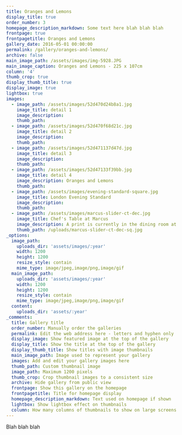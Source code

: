 ```yaml
---
title: Oranges and Lemons
display_title: true
order_number: 3
homepage_description_markdown: Some text here blah blah blah
frontpage: true
frontpagetitle: Oranges and Lemons
gallery_date: 2016-05-01 00:00:00
permalink: /gallery/oranges-and-lemons/
archive: false
main_image_path: /assets/images/img-5928.JPG
main_image_caption: Oranges and Lemons - 225 x 107cm
column: '4'
thumb_crop: true
display_thumb_title: true
display_image: true
lightbox: true
images:
  - image_path: /assets/images/52d470d24b8a1.jpg
    image_title: detail 1
    image_description:
    thumb_path:
  - image_path: /assets/images/52d470f68d21c.jpg
    image_title: detail 2
    image_description:
    thumb_path:
  - image_path: /assets/images/52d471137d47d.jpg
    image_title: detail 3
    image_description:
    thumb_path:
  - image_path: /assets/images/52d47133f39bb.jpg
    image_title: detail 4
    image_description: Oranges and Lemons
    thumb_path:
  - image_path: /assets/images/evening-standard-square.jpg
    image_title: London Evening Standard
    image_description:
    thumb_path:
  - image_path: /assets/images/marcus-slider-ct-dec.jpg
    image_title: Chef's Table at Marcus
    image_description: A print is currently in the dining room at
    thumb_path: /uploads/marcus-slider-ct-dec-sq.jpg
_options:
  image_path:
    uploads_dir: 'assets/images/:year'
    width: 1200
    height: 1200
    resize_style: contain
    mime_type: image/jpeg,image/png,image/gif
  main_image_path:
    uploads_dir: 'assets/images/:year'
    width: 1200
    height: 1200
    resize_style: contain
    mime_type: image/jpeg,image/png,image/gif
  content:
    uploads_dir: 'assets/:year'
_comments:
  title: Gallery title
  order_number: Manually order the galleries
  permalink: Edit the web address here - letters and hyphen only
  display_image: Show featured image at the top of the gallery
  display_title: Show the title at the top of the gallery
  display_thumb_title: Show titles with image thumbnails
  main_image_path: Image used to represent your gallery
  images: Add and edit your gallery images here
  thumb_path: Custom thumbnail image
  image_path: Maximum 1200 pixels
  thumb_crop: Crop thumbnail images to a consistent size
  archive: Hide gallery from public view
  frontpage: Show this gallery on the homepage
  frontpagetitle: Title for homepage display
  homepage_description_markdown: Text used on homepage if shown
  lightbox: Show lightbox effect on thumbnails
  column: How many columns of thumbnails to show on large screens
---
```


Blah blah blah

